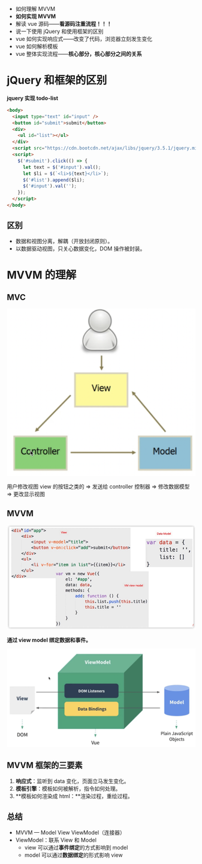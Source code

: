 - 如何理解 MVVM
- **如何实现 MVVM**
- 解读 vue 源码——**看源码注重流程！！！**
- 说一下使用 jQuery 和使用框架的区别
- vue 如何实现响应式——改变了代码，浏览器立刻发生变化
- vue 如何解析模板
- vue 整体实现流程——**核心部分，核心部分之间的关系**

# jQuery 和框架的区别

**jquery 实现 todo-list**

```html
<body>
  <input type="text" id="input" />
  <button id="submit">submit</button>
  <div>
    <ul id="list"></ul>
  </div>
  <script src="https://cdn.bootcdn.net/ajax/libs/jquery/3.5.1/jquery.min.js"></script>
  <script>
    $('#submit').click(() => {
      let text = $('#input').val();
      let $li = $(`<li>${text}</li>`);
      $('#list').append($li);
      $('#input').val('');
    });
  </script>
</body>
```

## 区别

- 数据和视图分离，解耦（开放封闭原则）。
- 以数据驱动视图，只关心数据变化，DOM 操作被封装。



# MVVM 的理解

## MVC

<img src="images/image-20210120134345604.png" alt="image-20210120134345604" style="zoom:50%;" />

用户修改视图 view 的按钮之类的 => 发送给 controller 控制器 => 修改数据模型 => 更改显示视图

## MVVM

![image-20210120134754795](images/image-20210120134754795.png)

**通过 view model 绑定数据和事件。**

![image-20210120134900982](images/image-20210120134900982.png)



## MVVM 框架的三要素

1. **响应式**：监听到 data 变化，页面立马发生变化。
2. **模板引擎**：模板如何被解析，指令如何处理。
3. **模板如何渲染成 html：**渲染过程，重绘过程。



## 总结

- MVVM — Model View ViewModel（连接器）
- ViewModel：联系 View 和 Model
  - view 可以通过**事件绑定**的方式影响到 model
  - model 可以通过**数据绑定**的形式影响 view



















